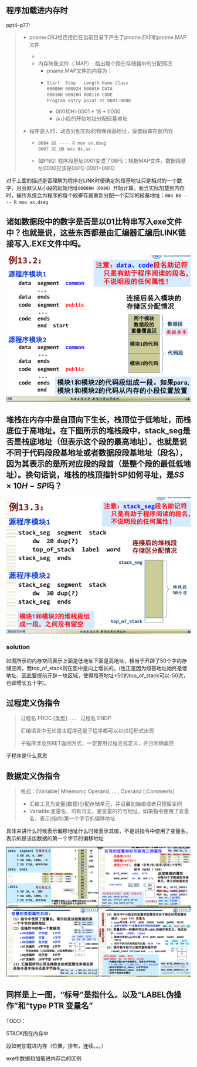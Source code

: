 ## 程序加载进内存时

ppt4-p77: 

> * pname.OBJ经连接后在当前目录下产生了pname.EXE和pname.MAP文件
>   * ......
>   * 内存映象文件（.MAP）: 给出每个段在存储器中的分配情况
>     * pname.MAP文件的内容为：
>     * ```assembly
>       Start  Stop   Length Name Class
>       00000H 00002H 00003H DATA
>       00010H 00020H 00011H CODE
>       Program entry point at 0001:0000
>       ```
>       * 00010H=0001 * 16 + 0000
>       * 从小段的开始地址分配段基地址
>
> * 程序装入时，动态分配实际的物理段基地址，设置段寄存器内容
>
>   * ```assembly
>     0004 B8 ---- R mov ax,dseg
>     0007 8E D8 mov ds,ax
>     ```
>
>   * 如P162: 程序段基址0001变成了08FE；根据MAP文件，数据段基址0000应该是08FE-0001=08FD



对于上面的描述是否理解为程序在LINK时便确定的段基地址只是相对的一个数字，且会默认从小段的起始地址`00000H（0000）`开始计算。而当实际加载到内存时，操作系统会为程序的每个段寄存器重新分配一个实际的段基地址：`004 B8 ---- R mov ax,dseg`



## 诸如数据段中的数字是否是以01比特串写入exe文件中？也就是说，这些东西都是由汇编器汇编后LINK链接写入.EXE文件中吗。

![71151378786](.\dataWriteInExe.png)



## 堆栈在内存中是自顶向下生长，栈顶位于低地址，而栈底位于高地址。在下图所示的堆栈段中，stack_seg是否是栈底地址（但表示这个段的最高地址）。也就是说不同于代码段段基地址或者数据段段基地址（段名），因为其表示的是所对应段的段首（是整个段的最低低地址）。换句话说，堆栈的栈顶指针SP如何寻址，是$SS\times 10H - SP$吗？

![S71151404892](.\stack.png)

### solution

如图所示的内存空间表示上面是低地址下面是高地址，相当于开辟了50个字的存储空间，而top_of_stack则在图中是向上增长的。(也正是因为段基地址始终是低地址，因此要提前开辟一块区域，使得段基地址+50的top_of_stack可以-50次，也即增长五十字)。

## 过程定义伪指令

>过程名 PROC [类型]
>．．．
>过程名 ENDP
>
>汇编语言中无论是主程序还是子程序都可以以过程形式出现
>
>子程序涉及到RET返回方式，一定要用过程方式定义，并且明确属性

子程序是什么意思



## 数据定义伪指令

> 格式：[Variable] Mnemonic Operand, … , Operand [;Comments]
>
> * 汇编工具为变量(数据)分配存储单元，并设置初始值或者只预留空间
> *  Variable:变量名，可有可无，是变量的符号地址，如果指令使用了变量名，表示(指向)第一个字节的偏移地址

具体来讲什么时候表示偏移地址什么时候表示其值，不是说指令中使用了变量名，表示的是该组数据的第一个字节的偏移地址

![71153271208](variable.png)

## 同样是上一图，“标号”是指什么。以及“LABEL伪操作”和“type PTR 变量名”





TODO：

STACK段在内存中

段如何加载进内存（位置，排布，连续。。。）

exe中数据和加载进内存后的区别


